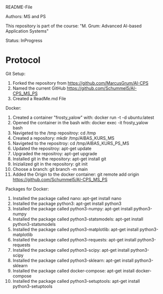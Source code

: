 README-File

Authors: MS and PS

This repository is part of the course: "M. Grum: Advanced AI-based Application Systems"

Status: InProgress


# Protocol

Git Setup:

1. Forked the repository from https://github.com/MarcusGrum/AI-CPS
2. Named the current GitHub https://github.com/Schummel5/AI-CPS_MS_PS
3. Created a ReadMe.md File

Docker:

1. Created a container "frosty_yalow" with: docker run -t -d ubuntu:latest 
2. Opened the container in the bash with: docker exec -it frosty_yalow bash
3. Navigeted to the /tmp repositroy: cd /tmp
4. Created a repository: mkdir /tmp/AIBAS_KURS_MS
5. Navigeted to the repositroy: cd /tmp/AIBAS_KURS_PS_MS
6. Updated the repositroy: apt-get update
7. Upgraded the repositroy: apt-get upgrade
8. Installed git in the repository: apt-get install git
9. Inizialized git in the repository: git init
10. Choose a branch: git branch -m main
11. Added the Origin to the docker container: git remote add origin https://github.com/Schummel5/AI-CPS_MS_PS

Packages for Docker:

1. Installed the package called nano: apt-get install nano
2. Installed the package python3: apt-get install python3
3. Installed the package called python3-numpy: apt-get install python3-numpy
4. Installed the package called python3-statsmodels: apt-get install python3-statsmodels
5. Installed the package called python3-matplotlib: apt-get install python3-matplotlib
6. Installed the package called python3-requests: apt-get install python3-requests
7. Installed the package called python3-scipy: apt-get install python3-scipy
8. Installed the package called python3-sklearn: apt-get install python3-sklearn
9. Installed the package called docker-compose: apt-get install docker-compose
10. Installed the package called python3-setuptools: apt-get install python3-setuptools
